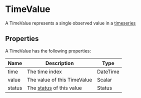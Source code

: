 TimeValue
=========================

A TimeValue represents a single observed value in a [timeseries](TimeSeries)

## Properties

A TimeValue has the following properties:

|**Name**|**Description**|**Type**|
|-|-|-|
|time|The time index|DateTime|
|value|The value of this TimeValue|Scalar|
|status|The [status](https://opendatadsl.atlassian.net/wiki/spaces/DOCUMENTAT/pages/338395300/Working+with+TimeSeries+in+OpenDataDSL#Setting-Value-Statuses) of this value|Status|


